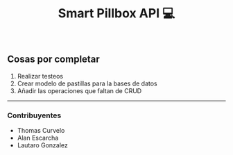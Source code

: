 <h1 align="center">Smart Pillbox API 💻</h1>

<br/>

## Cosas por completar
<ol>
    <li>Realizar testeos</li>
    <li>Crear modelo de pastillas para la bases de datos</li>
    <li>Añadir las operaciones que faltan de CRUD</li>
</ol>

<hr/>

<h3>Contribuyentes</h3>
<ul>
    <li>Thomas Curvelo</li>
    <li>Alan Escarcha</li>
    <li>Lautaro Gonzalez</li>
</ul>
